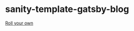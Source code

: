 # sanity-template-gatsby-blog

[Roll your own](https://create.sanity.io/?template=sanity-io/sanity-template-gatsby-blog)
